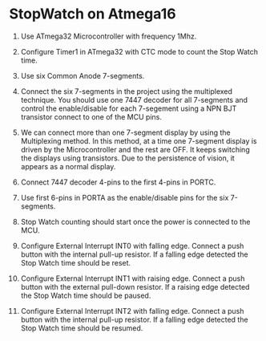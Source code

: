 # StopWatch on Atmega16
1. Use ATmega32 Microcontroller with frequency 1Mhz.
2. Configure Timer1 in ATmega32 with CTC mode to count the Stop Watch time.
3. Use six Common Anode 7-segments.
4. Connect the six 7-segments in the project using the multiplexed technique. You
should use one 7447 decoder for all 7-segments and control the enable/disable for
each 7-segement using a NPN BJT transistor connect to one of the MCU pins. 
5. We can connect more than one 7-segment display by using the Multiplexing method. In
this method, at a time one 7-segment display is driven by the Microcontroller and the rest
are OFF. It keeps switching the displays using transistors. Due to the persistence of vision,
it appears as a normal display.

6. Connect 7447 decoder 4-pins to the first 4-pins in PORTC.
7. Use first 6-pins in PORTA as the enable/disable pins for the six 7-segments.
8. Stop Watch counting should start once the power is connected to the MCU.
9. Configure External Interrupt INT0 with falling edge. Connect a push button with the
internal pull-up resistor. If a falling edge detected the Stop Watch time should be
reset.
10. Configure External Interrupt INT1 with raising edge. Connect a push button with the
external pull-down resistor. If a raising edge detected the Stop Watch time should be
paused.
11. Configure External Interrupt INT2 with falling edge. Connect a push button with the
internal pull-up resistor. If a falling edge detected the Stop Watch time should be
resumed.

